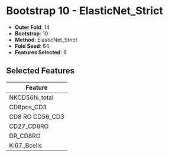 # Bootstrap 10 - ElasticNet_Strict

- **Outer Fold**: 14
- **Bootstrap**: 10
- **Method**: ElasticNet_Strict
- **Fold Seed**: 64
- **Features Selected**: 6

## Selected Features

| Feature |
|---------|
| NKCD56hi_total |
| CD8pos_CD3 |
| CD8 RO CD56_CD3 |
| CD27_CD8RO |
| DR_CD8RO |
| Ki67_Bcells |
